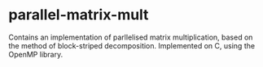 # parallel-matrix-mult
Contains an implementation of parllelised matrix multiplication, based on the method of block-striped decomposition. Implemented on C, using the OpenMP library.
